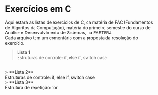 # Exercícios em C
Aqui estará as listas de exercícios de C, da matéria de FAC (Fundamentos de Algoritos da Computação), matéria do primeiro semestre do curso de Análise e Desenvolvimento de Sistemas, na FAETERJ. <br>
Cada arquivo tem um comentário com a proposta da resolução do exercício.

> **Lista 1** <br> Estruturas de controle: if, else if, switch case
<br>
> **Lista 2** <br> Estruturas de controle: if, else if, switch case
<br>
> **Lista 3** <br> Estrutura de repetição: for
